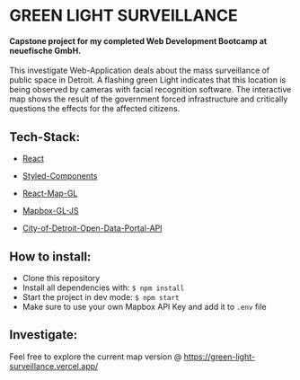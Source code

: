 # GREEN LIGHT SURVEILLANCE

#### Capstone project for my completed Web Development Bootcamp at neuefische GmbH.

This investigate Web-Application deals about the mass surveillance of public space in Detroit. A flashing green Light indicates that this location is being observed by cameras with facial recognition software. The interactive map shows the result of the government forced infrastructure and critically questions the effects for the affected citizens.

## Tech-Stack:

- [React](https://beta.reactjs.org)
- [Styled-Components](https://styled-components.com/)
- [React-Map-GL](https://visgl.github.io/react-map-gl/)
- [Mapbox-GL-JS](https://www.mapbox.com/mapbox-gljs)

- [City-of-Detroit-Open-Data-Portal-API](https://services2.arcgis.com/qvkbeam7Wirps6zC/arcgis/rest/services/project_greenlight/FeatureServer/0/query?outFields=*&where=1%3D1&f=geojson)

## How to install:

- Clone this repository
- Install all dependencies with: `$ npm install`
- Start the project in dev mode: `$ npm start`
- Make sure to use your own Mapbox API Key and add it to `.env` file

## Investigate:

Feel free to explore the current map version @ https://green-light-surveillance.vercel.app/
